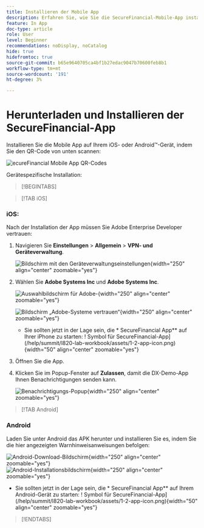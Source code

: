 ```yaml
---
title: Installieren der Mobile App
description: Erfahren Sie, wie Sie die SecureFinancial-Mobile-App installieren, die im Summit Lab L535 verwendet wird.
feature: In App
doc-type: article
role: User
level: Beginner
recommendations: noDisplay, noCatalog
hide: true
hidefromtoc: true
source-git-commit: b65e9640705ca4bf1b27edac9047b70600feb8b1
workflow-type: tm+mt
source-wordcount: '191'
ht-degree: 3%

---
```



# Herunterladen und Installieren der SecureFinancial-App

Installieren Sie die Mobile App auf Ihrem iOS- oder Android™-Gerät, indem Sie den QR-Code von unten scannen:

![ecureFinancial Mobile App QR-Codes](/help/summit-lab-assets/assets/dx-demo-app-qr-codes.png)

Gerätespezifische Installation:

>[!BEGINTABS]

>[!TAB iOS]

### iOS:

Nach der Installation der App müssen Sie Adobe Enterprise Developer vertrauen:

1. Navigieren Sie **Einstellungen** > **Allgemein** > **VPN- und Geräteverwaltung**.

   ![Bildschirm mit den Geräteverwaltungseinstellungen](/help/summit/l820-lab-workbook/assets/1-2-2-device-management-screen.PNG " Bildschirm mit den Geräteverwaltungseinstellungen"){width="250" align="center" zoomable="yes"}

1. Wählen Sie **Adobe Systems Inc** und **Adobe Systems Inc**.

   ![Auswahlbildschirm für Adobe-](/help/summit/l820-lab-workbook/assets/1-2-3-adobe-systems.PNG "-Systeme"){width="250" align="center" zoomable="yes"}
   <br>

   ![Bildschirm „Adobe-Systeme vertrauen“](/help/summit/l820-lab-workbook/assets/1-2-4-trust-adobe.PNG){width="250" align="center" zoomable="yes"}

   * Sie sollten jetzt in der Lage sein, die * SecureFinancial App** auf Ihrer iPhone zu starten: ! Symbol für SecureFinancial-App](/help/summit/l820-lab-workbook/assets/1-2-app-icon.png){width="50" align="center" zoomable="yes"}


1. Öffnen Sie die App.

1. Klicken Sie im Popup-Fenster auf **Zulassen**, damit die DX-Demo-App Ihnen Benachrichtigungen senden kann.

   ![Benachrichtigungs-Popup](/help/summit/l820-lab-workbook/assets/1-2-allow-notifications.png){width="250" align="center" zoomable="yes"}

>[!TAB Android]

### Android

Laden Sie unter Android das APK herunter und installieren Sie es, indem Sie die hier angezeigten Warnhinweisanweisungen befolgen:

![Android-Download-Bildschirm](/help/summit/l820-lab-workbook/assets/1-2-5-android-download.jpg "Android-Download-Bildschirm"){width="250" align="center" zoomable="yes"}
<br>
![Android-Installationsbildschirm](/help/summit/l820-lab-workbook/assets/1-2-6-android-installation.jpg){width="250" align="center" zoomable="yes"}

* Sie sollten jetzt in der Lage sein, die * SecureFinancial App** auf Ihrem Android-Gerät zu starten: ! Symbol für SecureFinancial-App](/help/summit/l820-lab-workbook/assets/1-2-app-icon.png){width="50" align="center" zoomable="yes"}

>[!ENDTABS]
